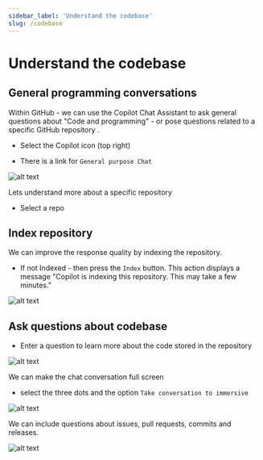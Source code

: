 ```yaml
---
sidebar_label: 'Understand the codebase'
slug: /codebase
---
```


# Understand the codebase 

## General programming conversations

Within GitHub - we can use the Copilot Chat Assistant to ask general questions about "Code and programming" - or pose questions related to a specific GitHub repository . 

- Select the Copilot icon (top right)

- There is a link for `General purpose Chat`

![alt text](../images/codebase1.png)

Lets understand more about a specific repository

- Select a repo

## Index repository 

We can improve the response quality by indexing the repository.

- If not Indexed - then press the `Index` button.  This action displays a message  "Copilot is indexing this repository. This may take a few minutes."

![alt text](../images/codebase2.png)

## Ask questions about codebase

- Enter a question to learn more about the code stored in the repository

![alt text](../images/codebase3.png)

We can make the chat conversation full screen 

- select the three dots and the option `Take conversation to immersive` 

![alt text](../images/codebase4.png)

We can include questions about issues, pull requests, commits and releases. 

![alt text](../images/codebase5.png)

